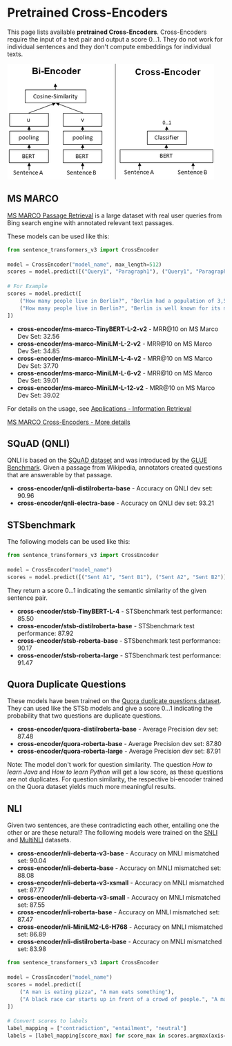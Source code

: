 # Pretrained Cross-Encoders

This page lists available **pretrained Cross-Encoders**. Cross-Encoders require the input of a text pair and output a score 0...1. They do not work for individual sentences and they don't compute embeddings for individual texts.

![BiEncoder](https://raw.githubusercontent.com/UKPLab/sentence-transformers/master/docs/img/Bi_vs_Cross-Encoder.png)

## MS MARCO
[MS MARCO Passage Retrieval](https://github.com/microsoft/MSMARCO-Passage-Ranking) is a large dataset with real user queries from Bing search engine with annotated relevant text passages.

These models can be used like this:
```python
from sentence_transformers_v3 import CrossEncoder

model = CrossEncoder("model_name", max_length=512)
scores = model.predict([("Query1", "Paragraph1"), ("Query1", "Paragraph2")])

# For Example
scores = model.predict([
    ("How many people live in Berlin?", "Berlin had a population of 3,520,031 registered inhabitants in an area of 891.82 square kilometers."),
    ("How many people live in Berlin?", "Berlin is well known for its museums."),
])
```

- **cross-encoder/ms-marco-TinyBERT-L-2-v2** - MRR@10 on MS Marco Dev Set: 32.56
- **cross-encoder/ms-marco-MiniLM-L-2-v2** - MRR@10 on MS Marco Dev Set: 34.85
- **cross-encoder/ms-marco-MiniLM-L-4-v2** - MRR@10 on MS Marco Dev Set: 37.70
- **cross-encoder/ms-marco-MiniLM-L-6-v2** - MRR@10 on MS Marco Dev Set: 39.01
- **cross-encoder/ms-marco-MiniLM-L-12-v2** - MRR@10 on MS Marco Dev Set: 39.02


For details on the usage, see [Applications - Information Retrieval](../examples/applications/retrieve_rerank/README.md)


[MS MARCO Cross-Encoders - More details](pretrained-models/ce-msmarco.md)

## SQuAD (QNLI)

QNLI is based on the [SQuAD dataset](https://rajpurkar.github.io/SQuAD-explorer/) and was introduced by the [GLUE Benchmark](https://arxiv.org/abs/1804.07461). Given a passage from Wikipedia, annotators created questions that are answerable by that passage.

- **cross-encoder/qnli-distilroberta-base** - Accuracy on QNLI dev set: 90.96
- **cross-encoder/qnli-electra-base** - Accuracy on QNLI dev set: 93.21


## STSbenchmark
The following models can be used like this:
```python
from sentence_transformers_v3 import CrossEncoder

model = CrossEncoder("model_name")
scores = model.predict([("Sent A1", "Sent B1"), ("Sent A2", "Sent B2")])
```

They return a score  0...1 indicating the semantic similarity of the given sentence pair.
- **cross-encoder/stsb-TinyBERT-L-4** - STSbenchmark test performance: 85.50
- **cross-encoder/stsb-distilroberta-base** - STSbenchmark test performance: 87.92
- **cross-encoder/stsb-roberta-base** - STSbenchmark test performance: 90.17
- **cross-encoder/stsb-roberta-large** - STSbenchmark test performance: 91.47 

## Quora Duplicate Questions
These models have been trained on the [Quora duplicate questions dataset](https://www.quora.com/q/quoradata/First-Quora-Dataset-Release-Question-Pairs). They can used like the STSb models and give a score 0...1 indicating the probability that two questions are duplicate questions.

- **cross-encoder/quora-distilroberta-base** - Average Precision dev set: 87.48
- **cross-encoder/quora-roberta-base** - Average Precision dev set: 87.80
- **cross-encoder/quora-roberta-large** - Average Precision dev set: 87.91

Note: The model don't work for question similarity. The question *How to learn Java* and *How to learn Python* will get a low score, as these questions are not duplicates. For question similarity, the respective bi-encoder trained on the Quora dataset yields much more meaningful results.



## NLI
Given two sentences, are these contradicting each other, entailing one the other or are these netural? The following models were trained on the [SNLI](https://nlp.stanford.edu/projects/snli/) and [MultiNLI](https://cims.nyu.edu/~sbowman/multinli/) datasets.
- **cross-encoder/nli-deberta-v3-base** - Accuracy on MNLI mismatched set: 90.04
- **cross-encoder/nli-deberta-base** - Accuracy on MNLI mismatched set: 88.08
- **cross-encoder/nli-deberta-v3-xsmall** - Accuracy on MNLI mismatched set:  87.77
- **cross-encoder/nli-deberta-v3-small** - Accuracy on MNLI mismatched set: 87.55
- **cross-encoder/nli-roberta-base** - Accuracy on MNLI mismatched set: 87.47
- **cross-encoder/nli-MiniLM2-L6-H768** - Accuracy on MNLI mismatched set: 86.89  
- **cross-encoder/nli-distilroberta-base** - Accuracy on MNLI mismatched set: 83.98

```python
from sentence_transformers_v3 import CrossEncoder

model = CrossEncoder("model_name")
scores = model.predict([
    ("A man is eating pizza", "A man eats something"),
    ("A black race car starts up in front of a crowd of people.", "A man is driving down a lonely road."),
])

# Convert scores to labels
label_mapping = ["contradiction", "entailment", "neutral"]
labels = [label_mapping[score_max] for score_max in scores.argmax(axis=1)]
```

